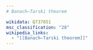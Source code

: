 ```yaml
---
# Banach–Tarski theorem

wikidata: Q737851
msc_classification: "28"
wikipedia_links:
  - "[[Banach–Tarski theorem]]"
---
```

